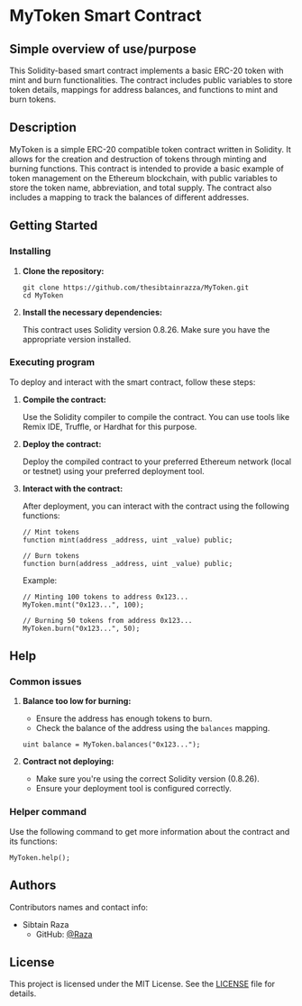 # MyToken Smart Contract

## Simple overview of use/purpose

This Solidity-based smart contract implements a basic ERC-20 token with mint and burn functionalities. The contract includes public variables to store token details, mappings for address balances, and functions to mint and burn tokens.

## Description

MyToken is a simple ERC-20 compatible token contract written in Solidity. It allows for the creation and destruction of tokens through minting and burning functions. This contract is intended to provide a basic example of token management on the Ethereum blockchain, with public variables to store the token name, abbreviation, and total supply. The contract also includes a mapping to track the balances of different addresses.

## Getting Started

### Installing

1. **Clone the repository:**

    ```
    git clone https://github.com/thesibtainrazza/MyToken.git
    cd MyToken
    ```

2. **Install the necessary dependencies:**

    This contract uses Solidity version 0.8.26. Make sure you have the appropriate version installed.

### Executing program

To deploy and interact with the smart contract, follow these steps:

1. **Compile the contract:**

    Use the Solidity compiler to compile the contract. You can use tools like Remix IDE, Truffle, or Hardhat for this purpose.

2. **Deploy the contract:**

    Deploy the compiled contract to your preferred Ethereum network (local or testnet) using your preferred deployment tool.

3. **Interact with the contract:**

    After deployment, you can interact with the contract using the following functions:

    ```
    // Mint tokens
    function mint(address _address, uint _value) public;

    // Burn tokens
    function burn(address _address, uint _value) public;
    ```

    Example:

    ```
    // Minting 100 tokens to address 0x123...
    MyToken.mint("0x123...", 100);

    // Burning 50 tokens from address 0x123...
    MyToken.burn("0x123...", 50);
    ```

## Help

### Common issues

1. **Balance too low for burning:**
    - Ensure the address has enough tokens to burn.
    - Check the balance of the address using the `balances` mapping.

    ```
    uint balance = MyToken.balances("0x123...");
    ```

2. **Contract not deploying:**
    - Make sure you're using the correct Solidity version (0.8.26).
    - Ensure your deployment tool is configured correctly.

### Helper command

Use the following command to get more information about the contract and its functions:

```
MyToken.help();
```

## Authors

Contributors names and contact info:

- Sibtain Raza
    - GitHub: [@Raza](https://github.com/thesibtainrazza)

## License

This project is licensed under the MIT License. See the [LICENSE](LICENSE) file for details.
